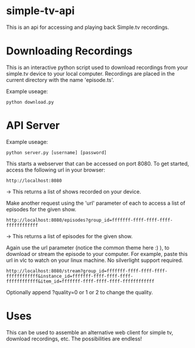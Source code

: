simple-tv-api
=============
This is an api for accessing and playing back Simple.tv recordings.

Downloading Recordings
======================

This is an interactive python script used to download recordings from your simple.tv device to your local computer. Recordings are placed in the current directory with the name 'episode.ts'.

Example useage:

```python download.py```


API Server
==========

Example useage:

```python server.py [username] [password]```

This starts a webserver that can be accessed on port 8080. To get started, access the following url in your browser:

```http://localhost:8080 ```

-> This returns a list of shows recorded on your device.

Make another request using the 'url' parameter of each to access a list of episodes for the given show.

```http://localhost:8080/episodes?group_id=fffffff-ffff-ffff-ffff-ffffffffffff ```

-> This returns a list of episodes for the given show.

Again use the url parameter (notice the common theme here :) ), to download or stream the episode to your computer. For example, paste this url in vlc to watch on your linux machine. No silverlight support required.

```http://localhost:8080/stream?group_id=fffffff-ffff-ffff-ffff-ffffffffffff&instance_id=fffffff-ffff-ffff-ffff-ffffffffffff&item_id=fffffff-ffff-ffff-ffff-ffffffffffff ```

Optionally append ?quality=0 or 1 or 2 to change the quality.

Uses
====

This can be used to assemble an alternative web client for simple tv, download recordings, etc. The possibilities are endless!
